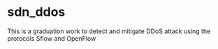 sdn_ddos
========

This is a graduation work to detect and mitigate DDoS attack using the protocols Sflow and OpenFlow
